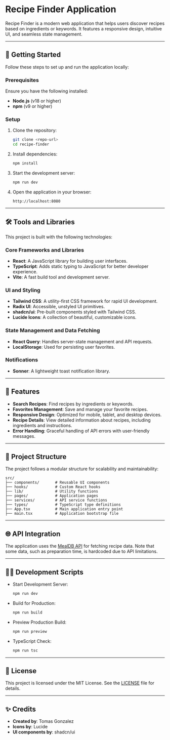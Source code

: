 # Recipe Finder Application

Recipe Finder is a modern web application that helps users discover recipes based on ingredients or keywords. It features a responsive design, intuitive UI, and seamless state management.

---

## 🚀 Getting Started

Follow these steps to set up and run the application locally:

### Prerequisites

Ensure you have the following installed:

- **Node.js** (v18 or higher)
- **npm** (v9 or higher)

### Setup

1. Clone the repository:
   ```bash
   git clone <repo-url>
   cd recipe-finder
   ```
2. Install dependencies:
   ```bash
   npm install
   ```
3. Start the development server:
   ```bash
   npm run dev
   ```
4. Open the application in your browser:
   ```
   http://localhost:8080
   ```

---

## 🛠️ Tools and Libraries

This project is built with the following technologies:

### Core Frameworks and Libraries

- **React**: A JavaScript library for building user interfaces.
- **TypeScript**: Adds static typing to JavaScript for better developer experience.
- **Vite**: A fast build tool and development server.

### UI and Styling

- **Tailwind CSS**: A utility-first CSS framework for rapid UI development.
- **Radix UI**: Accessible, unstyled UI primitives.
- **shadcn/ui**: Pre-built components styled with Tailwind CSS.
- **Lucide Icons**: A collection of beautiful, customizable icons.

### State Management and Data Fetching

- **React Query**: Handles server-state management and API requests.
- **LocalStorage**: Used for persisting user favorites.

### Notifications

- **Sonner**: A lightweight toast notification library.

---

## 🌟 Features

- **Search Recipes**: Find recipes by ingredients or keywords.
- **Favorites Management**: Save and manage your favorite recipes.
- **Responsive Design**: Optimized for mobile, tablet, and desktop devices.
- **Recipe Details**: View detailed information about recipes, including ingredients and instructions.
- **Error Handling**: Graceful handling of API errors with user-friendly messages.

---

## 📂 Project Structure

The project follows a modular structure for scalability and maintainability:

```
src/
├── components/       # Reusable UI components
├── hooks/            # Custom React hooks
├── lib/              # Utility functions
├── pages/            # Application pages
├── services/         # API service functions
├── types/            # TypeScript type definitions
├── App.tsx           # Main application entry point
├── main.tsx          # Application bootstrap file
```

---

## 🌐 API Integration

The application uses the [MealDB API](https://www.themealdb.com/) for fetching recipe data. Note that some data, such as preparation time, is hardcoded due to API limitations.

---

## 🧑‍💻 Development Scripts

- Start Development Server:
  ```bash
  npm run dev
  ```
- Build for Production:
  ```bash
  npm run build
  ```
- Preview Production Build:
  ```bash
  npm run preview
  ```
- TypeScript Check:
  ```bash
  npm run tsc
  ```

---

## 📜 License

This project is licensed under the MIT License. See the [LICENSE](LICENSE) file for details.

---

## ✨ Credits

- **Created by**: Tomas Gonzalez
- **Icons by**: Lucide
- **UI components by**: shadcn/ui
